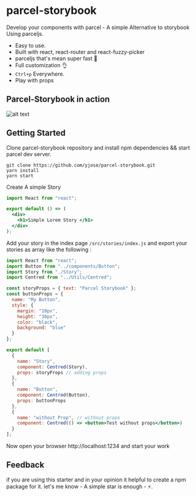 # parcel-storybook

Develop your components with parcel - A simple Alternative to storybook Using parceljs.

* Easy to use.
* Built with react, react-router and react-fuzzy-picker
* parceljs that's mean super fast 🚀
* Full customization 👌
* `Ctrl+p` Everywhere.
* Play with props

## Parcel-Storybook in action

![alt text](https://raw.githubusercontent.com/yjose/parcel-storybook/master/src/demo.gif)

## Getting Started

Clone parcel-storybook repository and install npm dependencies && start parcel dev server.

```
git clone https://github.com/yjose/parcel-storybook.git
yarn install
yarn start
```

Create A simple Story

```jsx
import React from "react";

export default () => (
  <div>
    <h1>Simple Lorem Story </h1>
  </div>
);
```

Add your story in the index page `/src/stories/index.js` and export your stories as array like the following :

```jsx
import React from "react";
import Button from "../components/Button";
import Story from "./Story";
import Centred from "../Utils/Centred";

const storyProps = { text: "Parcel Storybook" };
const buttonProps = {
  name: "My Button",
  style: {
    margin: "10px",
    height: "30px",
    color: "black",
    background: "blue"
  }
};

export default [
  {
    name: "Story",
    component: Centred(Story),
    props: storyProps // adding props
  },
  {
    name: "Button",
    component: Centred(Button),
    props: buttonProps
  },
  {
    name: "without Prop", // without props
    component: Centred(() => <button>Test without props</button>)
  }
];
```

Now open your browser http://localhost:1234 and start your work

## Feedback

if you are using this starter and in your opinion it helpful to create a npm package for it. let's me know - A simple star is enough - ⚡️.
